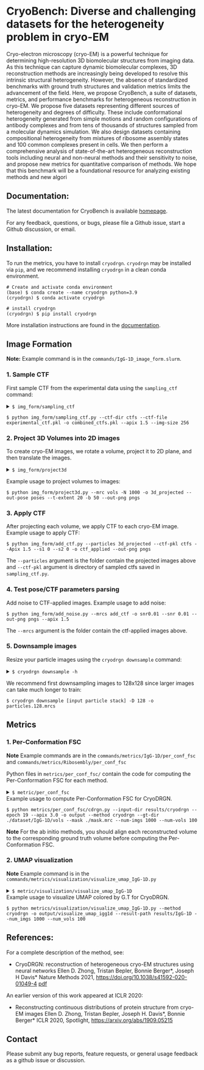 # CryoBench: Diverse and challenging datasets for the heterogeneity problem in cryo-EM

Cryo-electron microscopy (cryo-EM) is a powerful technique for determining high-resolution 3D biomolecular structures from imaging data. As this technique can capture dynamic biomolecular complexes, 3D reconstruction methods are increasingly being developed to resolve this intrinsic structural heterogeneity. However, the absence of standardized benchmarks with ground truth structures and validation metrics limits the advancement of the field. Here, we propose CryoBench, a suite of datasets, metrics, and performance benchmarks for heterogeneous reconstruction in cryo-EM. We propose five datasets representing different sources of heterogeneity and degrees of difficulty. These include conformational heterogeneity generated from simple motions and random configurations of antibody complexes and from tens of thousands of structures sampled from a molecular dynamics simulation. We also design datasets containing compositional heterogeneity from mixtures of ribosome assembly states and 100 common complexes present in cells. We then perform a comprehensive analysis of state-of-the-art heterogeneous reconstruction tools including neural and non-neural methods and their sensitivity to noise, and propose new metrics for quantitative comparison of methods. We hope that this benchmark will be a foundational resource for analyzing existing methods and new algori

## Documentation:

The latest documentation for CryoBench is available [homepage](https://cryobench.cs.princeton.edu/).

For any feedback, questions, or bugs, please file a Github issue, start a Github discussion, or email.

## Installation:
To run the metrics, you have to install `cryodrgn`.
`cryodrgn` may be installed via `pip`, and we recommend installing `cryodrgn` in a clean conda environment.

    # Create and activate conda environment
    (base) $ conda create --name cryodrgn python=3.9
    (cryodrgn) $ conda activate cryodrgn

    # install cryodrgn
    (cryodrgn) $ pip install cryodrgn

More installation instructions are found in the [documentation](https://ez-lab.gitbook.io/cryodrgn/installation).

## Image Formation
**Note:** Example command is in the `commands/IgG-1D_image_form.slurm`.

### 1. Sample CTF

First sample CTF from the experimental data using the `sampling_ctf` command:

<details><summary><code>$ img_form/sampling_ctf</code></summary>

    usage: python img_form/sampling_ctf.py --ctf-dir CTFS --ctf-file EXPERIMENTAL_CTF -o COMBINED_CTF [--N N] [--apix APIX]
                               [--img-size IMAGE_SIZE]
                               [--num-ctfs NUM_CTFS]

    Sample the CTF from the experimental data, and set the apix and image size

    positional arguments:
      --ctf-dir CTFS     Directory to save the sampled ctfs
      --ctf-file EXPERIMENTAL_CTF
                         Experimental ctf that we will sample from
      -o COMBINED_CTF    Path to save the integrated ctf file

    optional arguments:
      --N N              Number of models (default: 100)
      --apix APIX        A/PIX (default: 1.5)
      --img-size         Size of image (default: 256)
      --num-ctfs         Number of CTFs per model (= the number of image) (default:1000)

</details>

    $ python img_form/sampling_ctf.py --ctf-dir ctfs --ctf-file experimental_ctf.pkl -o combined_ctfs.pkl --apix 1.5 --img-size 256


### 2. Project 3D Volumes into 2D images

To create cryo-EM images, we rotate a volume, project it to 2D plane, and then translate the images. 
<details><summary><code>$ img_form/project3d</code></summary>

    usage: python img_form/project3d.py --mrc MRC [-N N] -o PARTICLES --out-pose POSES [--t-extent T] [-b B] [--out-png PNGS] [--apix APIX]

    positional arguments:
      --mrc MRC     	 Directory of input volumes (.mrc)
      -o PARTICLES		 Path to save the output projection stacks
      --out-pose POSES   Path to save the output poses

    optional arguments:
	  -N N				 Number of random projections
      --t-extent T		 Extent of image translation in pixels (default: +/-(default)s)
      --b B		         Minibatch size (default: 100)

</details>

Example usage to project volumes to images:

    $ python img_form/project3d.py --mrc vols -N 1000 -o 3d_projected --out-pose poses --t-extent 20 -b 50 --out-png pngs

### 3. Apply CTF

After projecting each volume, we apply CTF to each cryo-EM image.
Example usage to apply CTF:

    $ python img_form/add_ctf.py --particles 3d_projected --ctf-pkl ctfs --Apix 1.5 --s1 0 --s2 0 -o ctf_applied --out-png pngs

The `--particles` argument is the folder contain the projected images above and `--ctf-pkl` argument is directory of sampled ctfs saved in `sampling_ctf.py`.

### 4. Test pose/CTF parameters parsing

Add noise to CTF-applied images.
Example usage to add noise:

    $ python img_form/add_noise.py --mrcs add_ctf -o snr0.01 --snr 0.01 --out-png pngs --apix 1.5

The `--mrcs` argument is the folder contain the ctf-applied images above.

### 5. Downsample images

Resize your particle images using the `cryodrgn downsample` command:

<details><summary><code>$ cryodrgn downsample -h</code></summary>

    usage: cryodrgn downsample [-h] -D D -o MRCS [--is-vol] [--chunk CHUNK]
                               [--datadir DATADIR]
                               mrcs

    Downsample an image stack or volume by clipping fourier frequencies

    positional arguments:
      mrcs               Input images or volume (.mrc, .mrcs, .star, .cs, or .txt)

    optional arguments:
      -h, --help         show this help message and exit
      -D D               New box size in pixels, must be even
      -o MRCS            Output image stack (.mrcs) or volume (.mrc)
      --is-vol           Flag if input .mrc is a volume
      --chunk CHUNK      Chunksize (in # of images) to split particle stack when
                         saving
      --relion31         Flag for relion3.1 star format
      --datadir DATADIR  Optionally provide path to input .mrcs if loading from a
                         .star or .cs file
      --max-threads MAX_THREADS
                         Maximum number of CPU cores for parallelization (default: 16)
      --ind PKL          Filter image stack by these indices

</details>

We recommend first downsampling images to 128x128 since larger images can take much longer to train:

    $ cryodrgn downsample [input particle stack] -D 128 -o particles.128.mrcs

## Metrics

### 1. Per-Conformation FSC
**Note** Example commands are in the `commands/metrics/IgG-1D/per_conf_fsc` and `commands/metrics/Ribosembly/per_conf_fsc`

Python files in `metrics/per_conf_fsc/` contain the code for computing the Per-Conformation FSC for each method. 
<details><summary><code>$ metric/per_conf_fsc</code></summary>

    usage for CryoDRGN: python metric/per_conf_fsc/cdrgn.py --input-dir INPUT --epoch EPOCH --apix APIX 
	-o OUTPUT --method METHOD --gt-dir GT [--mask MASK] --num-imgs N-IMGS --num-vols N-VOLS

    Sample the CTF from the experimental data, and set the apix and image size

    arguments:
      --input-dir INPUT  Directory contains weights, config, z for each method
      --epoch EPOCH		 Number of training epochs 
      --apix APIX    	 Path to save the integrated ctf file
	  -o OUTPUT			 Output directory
	  --method METHOD	 Type of methods (each method folder name)
	  --gt-dir GT		 Directory of gt volumes
	  --mask MASK (optional)
	  					 Use mask to compute the masked metric
	 --num-imgs N-IMGS	 Number of images per model (structure)
	 --num-vols N-VOLS	 Number of total reconstructed volumes

</details>
Example usage to compute Per-Conformation FSC for CryoDRGN.

    $ python metrics/per_conf_fsc/cdrgn.py --input-dir results/cryodrgn --epoch 19 --apix 3.0 -o output --method cryodrgn --gt-dir ./dataset/IgG-1D/vols --mask ./mask.mrc --num-imgs 1000 --num-vols 100

**Note** For the ab initio methods, you should align each reconstructed volume to the corresponding ground truth volume before computing the Per-Conformation FSC.

### 2. UMAP visualization
**Note** Example command is in the `commands/metrics/visualization/visualize_umap_IgG-1D.py`

<details><summary><code>$ metric/visualization/visualize_umap_IgG-1D</code></summary>

    usage for CryoDRGN: python metric/visualization/visualize_umap_IgG-1D.py --method METHOD -o OUTPUT --result-path RESULTS --num_imgs N-IMGS --num_vols N-VOLS

    arguments:
      --method METHOD  	 Method name -- folder name that contains UMAP (e.g. cryodrgn)
      -o O				 Output folder to save the UMAP plot
	  --result-path RESULTS
	  					 Path for the folder contains umap and latent before the method name
	  --num-imgs N-IMGS	 Number of images per model (structure)
	  --num-vols N-VOLS	 Number of total reconstructed volumes

</details>
Example usage to visualize UMAP colored by G.T for CryoDRGN.

    $ python metrics/visualization/visualize_umap_IgG-1D.py --method cryodrgn -o output/visualize_umap_igg1d --result-path results/IgG-1D --num_imgs 1000 --num_vols 100

## References:

For a complete description of the method, see:

* CryoDRGN: reconstruction of heterogeneous cryo-EM structures using neural networks
Ellen D. Zhong, Tristan Bepler, Bonnie Berger*, Joseph H Davis*
Nature Methods 2021, https://doi.org/10.1038/s41592-020-01049-4 [pdf](https://ezlab.princeton.edu/assets/pdf/2021_cryodrgn_nature_methods.pdf)

An earlier version of this work appeared at ICLR 2020:

* Reconstructing continuous distributions of protein structure from cryo-EM images
Ellen D. Zhong, Tristan Bepler, Joseph H. Davis*, Bonnie Berger*
ICLR 2020, Spotlight, https://arxiv.org/abs/1909.05215


## Contact

Please submit any bug reports, feature requests, or general usage feedback as a github issue or discussion.
